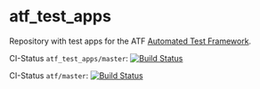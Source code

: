 # atf_test_apps
Repository with test apps for the ATF [Automated Test Framework](https://github.com/floweisshardt/atf).

CI-Status ```atf_test_apps/master```: [![Build Status](https://travis-ci.org/floweisshardt/atf_test_apps.svg?branch=master)](https://travis-ci.org/floweisshardt/atf_test_apps)

CI-Status ```atf/master```: [![Build Status](https://travis-ci.org/floweisshardt/atf.svg?branch=master)](https://travis-ci.org/floweisshardt/atf)
